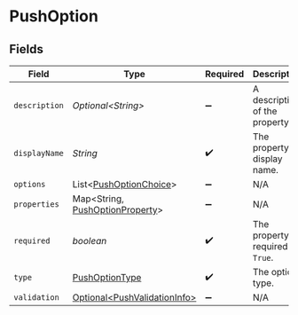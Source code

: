 # PushOption


## Fields

| Field                                                                             | Type                                                                              | Required                                                                          | Description                                                                       |
| --------------------------------------------------------------------------------- | --------------------------------------------------------------------------------- | --------------------------------------------------------------------------------- | --------------------------------------------------------------------------------- |
| `description`                                                                     | *Optional\<String>*                                                               | :heavy_minus_sign:                                                                | A description of the property.                                                    |
| `displayName`                                                                     | *String*                                                                          | :heavy_check_mark:                                                                | The property's display name.                                                      |
| `options`                                                                         | List\<[PushOptionChoice](../../models/components/PushOptionChoice.md)>            | :heavy_minus_sign:                                                                | N/A                                                                               |
| `properties`                                                                      | Map\<String, [PushOptionProperty](../../models/components/PushOptionProperty.md)> | :heavy_minus_sign:                                                                | N/A                                                                               |
| `required`                                                                        | *boolean*                                                                         | :heavy_check_mark:                                                                | The property is required if `True`.                                               |
| `type`                                                                            | [PushOptionType](../../models/components/PushOptionType.md)                       | :heavy_check_mark:                                                                | The option type.                                                                  |
| `validation`                                                                      | [Optional\<PushValidationInfo>](../../models/components/PushValidationInfo.md)    | :heavy_minus_sign:                                                                | N/A                                                                               |